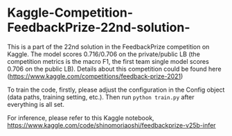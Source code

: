 # Kaggle-Competition-FeedbackPrize-22nd-solution-
This is a part of the 22nd solution in the FeedbackPrize competition on Kaggle. The model scores 0.716/0.706 on the private/public LB (the competition metrics is the macro F1, the first team single model scores 0.706 on the public LB). Details about this competition could be found here (https://www.kaggle.com/competitions/feedback-prize-2021)

To train the code, firstly, please adjust the configuration in the Config object (data paths, training setting, etc.). Then run ```python train.py``` after everything is all set.

For inference, please refer to this Kaggle notebook, https://www.kaggle.com/code/shinomoriaoshi/feedbackprize-v25b-infer

